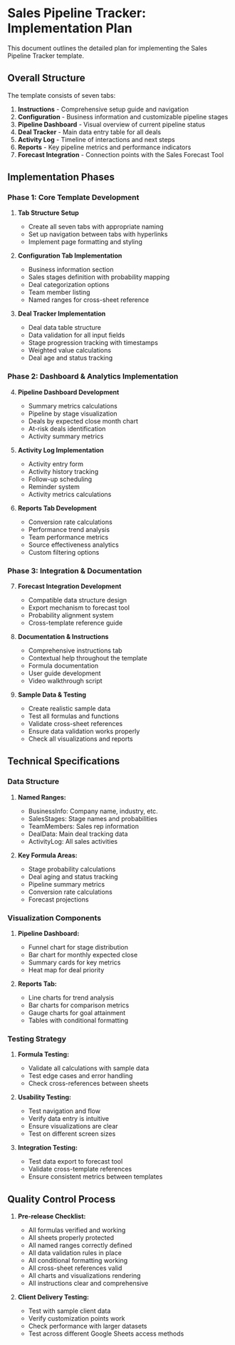 # Sales Pipeline Tracker: Implementation Plan

This document outlines the detailed plan for implementing the Sales Pipeline Tracker template.

## Overall Structure

The template consists of seven tabs:

1. **Instructions** - Comprehensive setup guide and navigation
2. **Configuration** - Business information and customizable pipeline stages
3. **Pipeline Dashboard** - Visual overview of current pipeline status
4. **Deal Tracker** - Main data entry table for all deals
5. **Activity Log** - Timeline of interactions and next steps 
6. **Reports** - Key pipeline metrics and performance indicators
7. **Forecast Integration** - Connection points with the Sales Forecast Tool

## Implementation Phases

### Phase 1: Core Template Development

1. **Tab Structure Setup**
   - Create all seven tabs with appropriate naming
   - Set up navigation between tabs with hyperlinks
   - Implement page formatting and styling

2. **Configuration Tab Implementation**
   - Business information section
   - Sales stages definition with probability mapping
   - Deal categorization options
   - Team member listing
   - Named ranges for cross-sheet reference

3. **Deal Tracker Implementation**
   - Deal data table structure
   - Data validation for all input fields
   - Stage progression tracking with timestamps
   - Weighted value calculations
   - Deal age and status tracking

### Phase 2: Dashboard & Analytics Implementation

4. **Pipeline Dashboard Development**
   - Summary metrics calculations
   - Pipeline by stage visualization
   - Deals by expected close month chart
   - At-risk deals identification
   - Activity summary metrics

5. **Activity Log Implementation**
   - Activity entry form
   - Activity history tracking
   - Follow-up scheduling
   - Reminder system
   - Activity metrics calculations

6. **Reports Tab Development**
   - Conversion rate calculations
   - Performance trend analysis
   - Team performance metrics
   - Source effectiveness analytics
   - Custom filtering options

### Phase 3: Integration & Documentation

7. **Forecast Integration Development**
   - Compatible data structure design
   - Export mechanism to forecast tool
   - Probability alignment system
   - Cross-template reference guide

8. **Documentation & Instructions**
   - Comprehensive instructions tab
   - Contextual help throughout the template
   - Formula documentation
   - User guide development
   - Video walkthrough script

9. **Sample Data & Testing**
   - Create realistic sample data
   - Test all formulas and functions
   - Validate cross-sheet references
   - Ensure data validation works properly
   - Check all visualizations and reports

## Technical Specifications

### Data Structure

1. **Named Ranges:**
   - BusinessInfo: Company name, industry, etc.
   - SalesStages: Stage names and probabilities
   - TeamMembers: Sales rep information
   - DealData: Main deal tracking data
   - ActivityLog: All sales activities

2. **Key Formula Areas:**
   - Stage probability calculations
   - Deal aging and status tracking
   - Pipeline summary metrics
   - Conversion rate calculations
   - Forecast projections

### Visualization Components

1. **Pipeline Dashboard:**
   - Funnel chart for stage distribution
   - Bar chart for monthly expected close
   - Summary cards for key metrics
   - Heat map for deal priority

2. **Reports Tab:**
   - Line charts for trend analysis
   - Bar charts for comparison metrics
   - Gauge charts for goal attainment
   - Tables with conditional formatting

### Testing Strategy

1. **Formula Testing:**
   - Validate all calculations with sample data
   - Test edge cases and error handling
   - Check cross-references between sheets

2. **Usability Testing:**
   - Test navigation and flow
   - Verify data entry is intuitive
   - Ensure visualizations are clear
   - Test on different screen sizes

3. **Integration Testing:**
   - Test data export to forecast tool
   - Validate cross-template references
   - Ensure consistent metrics between templates

## Quality Control Process

1. **Pre-release Checklist:**
   - All formulas verified and working
   - All sheets properly protected
   - All named ranges correctly defined
   - All data validation rules in place
   - All conditional formatting working
   - All cross-sheet references valid
   - All charts and visualizations rendering
   - All instructions clear and comprehensive

2. **Client Delivery Testing:**
   - Test with sample client data
   - Verify customization points work
   - Check performance with larger datasets
   - Test across different Google Sheets access methods